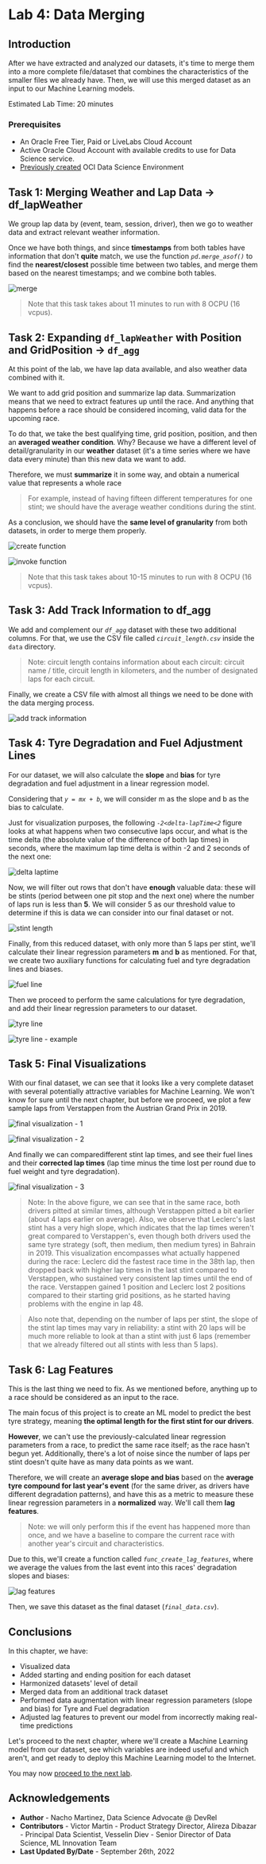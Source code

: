# Lab 4: Data Merging

## Introduction

After we have extracted and analyzed our datasets, it's time to merge them into a more complete file/dataset that combines the characteristics of the smaller files we already have. Then, we will use this merged dataset as an input to our Machine Learning models.

Estimated Lab Time: 20 minutes

### Prerequisites

* An Oracle Free Tier, Paid or LiveLabs Cloud Account
* Active Oracle Cloud Account with available credits to use for Data Science service.
* [Previously created](https://github.com/oracle-devrel/redbull-pit-strategy/blob/dev/hols/pitstrategy/infra/infra.md) OCI Data Science Environment


## Task 1: Merging Weather and Lap Data -> df_lapWeather

We group lap data by (event, team, session, driver), then we go to weather data and extract relevant weather information.

Once we have both things, and since **timestamps** from both tables have information that don't __quite__ match, we use the function _`pd.merge_asof()`_ to find the __nearest/closest__ possible time between two tables, and merge them based on the nearest timestamps; and we combine both tables.

![merge](./images/task1_merge.png)

> Note that this task takes about 11 minutes to run with 8 OCPU (16 vcpus).

## Task 2: Expanding `df_lapWeather` with Position and GridPosition -> `df_agg`

At this point of the lab, we have lap data available, and also weather data combined with it.

We want to add grid position and summarize lap data. Summarization means that we need to extract features up until the race. And anything that happens before a race should be considered incoming, valid data for the upcoming race.

To do that, we take the best qualifying time, grid position, position, and then an **averaged weather condition**. Why? Because we have a different level of detail/granularity in our **weather** dataset (it's a time series where we have data every minute) than this new data we want to add.

Therefore, we must **summarize** it in some way, and obtain a numerical value that represents a whole race
> For example, instead of having fifteen different temperatures for one stint; we should have the average weather conditions during the stint.

As a conclusion, we should have the **same level of granularity** from both datasets, in order to merge them properly. 

![create function](./images/task2_1.png)

![invoke function](./images/task2_2.png)

> Note that this task takes about 10-15 minutes to run with 8 OCPU (16 vcpus).


## Task 3: Add Track Information to df_agg

We add and complement our _`df_agg`_ dataset with these two additional columns. For that, we use the CSV file called _`circuit_length.csv`_ inside the `data` directory.

> Note: circuit length contains information about each circuit: circuit name / title, circuit length in kilometers, and the number of designated laps for each circuit.

Finally, we create a CSV file with almost all things we need to be done with the data merging process.

![add track information](./images/task3.png)


## Task 4: Tyre Degradation and Fuel Adjustment Lines

For our dataset, we will also calculate the __slope__ and __bias__ for tyre degradation and fuel adjustment in a linear regression model. 

Considering that _`y = mx + b`_, we will consider m as the slope and b as the bias to calculate. 

Just for visualization purposes, the following _`-2<delta-lapTime<2`_ figure looks at what happens when two consecutive laps occur, and what is the time delta (the absolute value of the difference of both lap times) in seconds, where the maximum lap time delta is within -2 and 2 seconds of the next one:

![delta laptime](./images/task4_delta_laptime.png)

Now, we will filter out rows that don't have **enough** valuable data: these will be stints (period between one pit stop and the next one) where the number of laps run is less than **5**. We will consider 5 as our threshold value to determine if this is data we can consider into our final dataset or not.

![stint length](./images/task4_stint_length.png)

Finally, from this reduced dataset, with only more than 5 laps per stint, we'll calculate their linear regression parameters **m** and **b** as mentioned. For that, we create two auxiliary functions for calculating fuel and tyre degradation lines and biases.

![fuel line](./images/task4_fuel_line.png)

Then we proceed to perform the same calculations for tyre degradation, and add their linear regression parameters to our dataset.

![tyre line](./images/task4_tyre_line.png)

![tyre line - example](./images/task4_tyre_line_example.png)

## Task 5: Final Visualizations

With our final dataset, we can see that it looks like a very complete dataset with several potentially attractive variables for Machine Learning. We won't know for sure until the next chapter, but before we proceed, we plot a few sample laps from Verstappen from the Austrian Grand Prix in 2019.

![final visualization - 1](./images/task5_final_visualization_1.png)

![final visualization - 2](./images/task5_final_visualization_2.png)

And finally we can comparedifferent stint lap times, and see their fuel lines and their **corrected lap times** (lap time minus the time lost per round due to fuel weight and tyre degradation).

![final visualization - 3](./images/task5_final_visualization_3.png)

> Note: In the above figure, we can see that in the same race, both drivers pitted at similar times, although Verstappen pitted a bit earlier (about 4 laps earlier on average). Also, we observe that Leclerc's last stint has a very high slope, which indicates that the lap times weren't great compared to Verstappen's, even though both drivers used the same tyre strategy (soft, then medium, then medium tyres) in Bahrain in 2019. This visualization encompasses what actually happened during the race: Leclerc did the fastest race time in the 38th lap, then dropped back with higher lap times in the last stint compared to Verstappen, who sustained very consistent lap times until the end of the race. Verstappen gained 1 position and Leclerc lost 2 positions compared to their starting grid positions, as he started having problems with the engine in lap 48.

> Also note that, depending on the number of laps per stint, the slope of the stint lap times may vary in reliability: a stint with 20 laps will be much more reliable to look at than a stint with just 6 laps (remember that we already filtered out all stints with less than 5 laps).


## Task 6: Lag Features

This is the last thing we need to fix. As we mentioned before, anything up to a race should be considered as an input to the race.

The main focus of this project is to create an ML model to predict the best tyre strategy, meaning **the optimal length for the first stint for our drivers**.

**However**, we can't use the previously-calculated linear regression parameters from a race, to predict the same race itself; as the race hasn't begun yet. Additionally, there's a lot of noise since the number of laps per stint doesn't quite have as many data points as we want.

Therefore, we will create an **average slope and bias** based on the **average tyre compound for last year's  event** (for the same driver, as drivers have different degradation patterns), and have this as a metric to measure these linear regression parameters in a **normalized** way. We'll call them **lag features**. 

> Note: we will only perform this if the event has happened more than once, and we have a baseline to compare the current race with another year's circuit and characteristics.

Due to this, we'll create a function called _`func_create_lag_features`_, where we average the values from the last event into this races' degradation slopes and biases:

![lag features](./images/task6_lag_features.png)

Then, we save this dataset as the final dataset (_`final_data.csv`_).

## Conclusions

In this chapter, we have:
- Visualized data
- Added starting and ending position for each dataset
- Harmonized datasets' level of detail
- Merged data from an additional track dataset
- Performed data augmentation with linear regression parameters (slope and bias) for Tyre and Fuel degradation
- Adjusted lag features to prevent our model from incorrectly making real-time predictions


Let's proceed to the next chapter, where we'll create a Machine Learning model from our dataset, see which variables are indeed useful and which aren't, and get ready to deploy this Machine Learning model to the Internet.

You may now [proceed to the next lab](#next).


## Acknowledgements

* **Author** - Nacho Martinez, Data Science Advocate @ DevRel
* **Contributors** - Victor Martin - Product Strategy Director, Alireza Dibazar - Principal Data Scientist, Vesselin Diev - Senior Director of Data Science, ML Innovation Team
* **Last Updated By/Date** - September 26th, 2022
